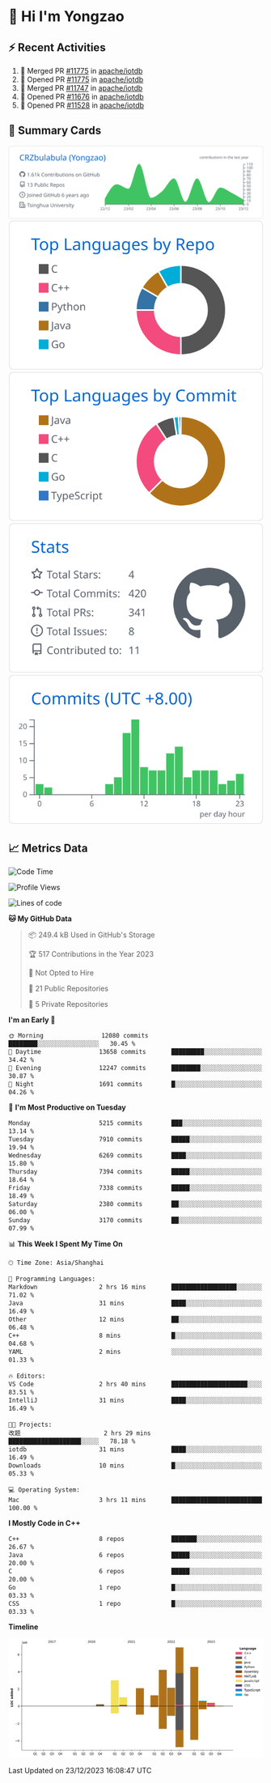 # 👋 Hi I'm Yongzao

## ⚡ Recent Activities
<!--START_SECTION:activity-->
1. 🎉 Merged PR [#11775](https://github.com/apache/iotdb/pull/11775) in [apache/iotdb](https://github.com/apache/iotdb)
2. 💪 Opened PR [#11775](https://github.com/apache/iotdb/pull/11775) in [apache/iotdb](https://github.com/apache/iotdb)
3. 🎉 Merged PR [#11747](https://github.com/apache/iotdb/pull/11747) in [apache/iotdb](https://github.com/apache/iotdb)
4. 💪 Opened PR [#11676](https://github.com/apache/iotdb/pull/11676) in [apache/iotdb](https://github.com/apache/iotdb)
5. 💪 Opened PR [#11528](https://github.com/apache/iotdb/pull/11528) in [apache/iotdb](https://github.com/apache/iotdb)
<!--END_SECTION:activity-->

## 🎑 Summary Cards

[![](https://raw.githubusercontent.com/CRZbulabula/CRZbulabula/main/profile-summary-card-output/github/0-profile-details.svg)](https://github.com/vn7n24fzkq/github-profile-summary-cards)
[![](https://raw.githubusercontent.com/CRZbulabula/CRZbulabula/main/profile-summary-card-output/github/1-repos-per-language.svg)](https://github.com/vn7n24fzkq/github-profile-summary-cards) [![](https://raw.githubusercontent.com/CRZbulabula/CRZbulabula/main/profile-summary-card-output/github/2-most-commit-language.svg)](https://github.com/vn7n24fzkq/github-profile-summary-cards)
[![](https://raw.githubusercontent.com/CRZbulabula/CRZbulabula/main/profile-summary-card-output/github/3-stats.svg)](https://github.com/vn7n24fzkq/github-profile-summary-cards) [![](https://raw.githubusercontent.com/CRZbulabula/CRZbulabula/main/profile-summary-card-output/github/4-productive-time.svg)](https://github.com/vn7n24fzkq/github-profile-summary-cards)

## 📈 Metrics Data

<!--START_SECTION:waka-->
![Code Time](http://img.shields.io/badge/Code%20Time-520%20hrs%2021%20mins-blue)

![Profile Views](http://img.shields.io/badge/Profile%20Views-0-blue)

![Lines of code](https://img.shields.io/badge/From%20Hello%20World%20I%27ve%20Written-26.3%20million%20lines%20of%20code-blue)

**🐱 My GitHub Data** 

> 📦 249.4 kB Used in GitHub's Storage 
 > 
> 🏆 517 Contributions in the Year 2023
 > 
> 🚫 Not Opted to Hire
 > 
> 📜 21 Public Repositories 
 > 
> 🔑 5 Private Repositories 
 > 
**I'm an Early 🐤** 

```text
🌞 Morning                12080 commits       ████████░░░░░░░░░░░░░░░░░   30.45 % 
🌆 Daytime                13658 commits       █████████░░░░░░░░░░░░░░░░   34.42 % 
🌃 Evening                12247 commits       ████████░░░░░░░░░░░░░░░░░   30.87 % 
🌙 Night                  1691 commits        █░░░░░░░░░░░░░░░░░░░░░░░░   04.26 % 
```
📅 **I'm Most Productive on Tuesday** 

```text
Monday                   5215 commits        ███░░░░░░░░░░░░░░░░░░░░░░   13.14 % 
Tuesday                  7910 commits        █████░░░░░░░░░░░░░░░░░░░░   19.94 % 
Wednesday                6269 commits        ████░░░░░░░░░░░░░░░░░░░░░   15.80 % 
Thursday                 7394 commits        █████░░░░░░░░░░░░░░░░░░░░   18.64 % 
Friday                   7338 commits        █████░░░░░░░░░░░░░░░░░░░░   18.49 % 
Saturday                 2380 commits        ██░░░░░░░░░░░░░░░░░░░░░░░   06.00 % 
Sunday                   3170 commits        ██░░░░░░░░░░░░░░░░░░░░░░░   07.99 % 
```


📊 **This Week I Spent My Time On** 

```text
🕑︎ Time Zone: Asia/Shanghai

💬 Programming Languages: 
Markdown                 2 hrs 16 mins       ██████████████████░░░░░░░   71.02 % 
Java                     31 mins             ████░░░░░░░░░░░░░░░░░░░░░   16.49 % 
Other                    12 mins             ██░░░░░░░░░░░░░░░░░░░░░░░   06.48 % 
C++                      8 mins              █░░░░░░░░░░░░░░░░░░░░░░░░   04.68 % 
YAML                     2 mins              ░░░░░░░░░░░░░░░░░░░░░░░░░   01.33 % 

🔥 Editors: 
VS Code                  2 hrs 40 mins       █████████████████████░░░░   83.51 % 
IntelliJ                 31 mins             ████░░░░░░░░░░░░░░░░░░░░░   16.49 % 

🐱‍💻 Projects: 
改题                       2 hrs 29 mins       ████████████████████░░░░░   78.18 % 
iotdb                    31 mins             ████░░░░░░░░░░░░░░░░░░░░░   16.49 % 
Downloads                10 mins             █░░░░░░░░░░░░░░░░░░░░░░░░   05.33 % 

💻 Operating System: 
Mac                      3 hrs 11 mins       █████████████████████████   100.00 % 
```

**I Mostly Code in C++** 

```text
C++                      8 repos             ███████░░░░░░░░░░░░░░░░░░   26.67 % 
Java                     6 repos             █████░░░░░░░░░░░░░░░░░░░░   20.00 % 
C                        6 repos             █████░░░░░░░░░░░░░░░░░░░░   20.00 % 
Go                       1 repo              █░░░░░░░░░░░░░░░░░░░░░░░░   03.33 % 
CSS                      1 repo              █░░░░░░░░░░░░░░░░░░░░░░░░   03.33 % 
```



**Timeline**

![Lines of Code chart](https://raw.githubusercontent.com/CRZbulabula/CRZbulabula/main/assets/bar_graph.png)


 Last Updated on 23/12/2023 16:08:47 UTC
<!--END_SECTION:waka-->

